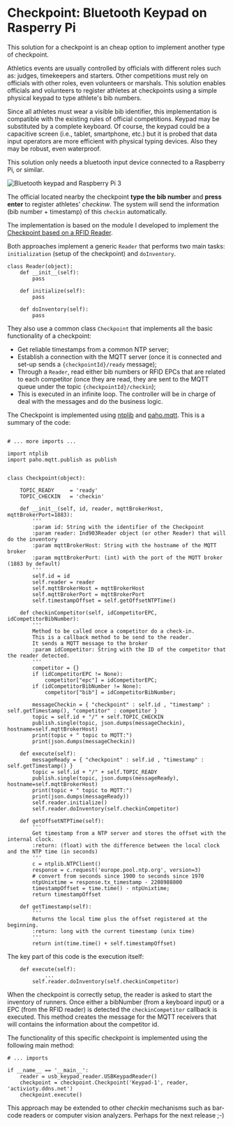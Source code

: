 # Checkpoint: Bluetooth Keypad on Rasperry Pi

This solution for a checkpoint is an cheap option to implement another type of checkpoint. 

Athletics events are usually controlled by officials with different roles such as: judges, timekeepers and starters. Other competitions must rely on officials with other roles, even volunteers or marshals. This solution enables officials and volunteers to register athletes at checkpoints using a simple physical keypad to type athlete's bib numbers.

Since all athletes must wear a visible bib identifier, this implementation is compatible with the existing rules of official competitions. Keypad may be substituted by a complete keyboard. Of course, the keypad could be a capacitive screen (i.e., tablet, smartphone, etc.) but it is probed that data input operators are more efficient with physical typing devices. Also they may be robust, even waterproof.  

This solution only needs a bluetooth input device connected to a Raspberry Pi, or similar.

![Bluetooth keypad and Raspberry Pi 3](https://raw.githubusercontent.com/espinr/activioty/master/docs/images/implementation/keypad_bluetooth_rpi.jpg)

The official located nearby the checkpoint **type the bib number** and **press enter** to register athletes' *checkinw*. The system will send the information (bib number + timestamp) of this `checkin` automatically.  

The implementation is based on the module I developed to implement the [Checkpoint based on a RFID Reader](../rfid-reader-python/).

Both approaches implement a generic `Reader` that performs two main tasks: `initialization` (setup of the checkpoint) and `doInventory`. 

```  
class Reader(object):
    def __init__(self):
        pass
        
    def initialize(self):
        pass
    
    def doInventory(self):
        pass     
```

They also use a common class `Checkpoint` that implements all the basic functionality of a checkpoint: 

* Get reliable timestamps from a common NTP server;
* Establish a connection with the MQTT server (once it is connected and set-up sends a `{checkpointId}/ready` message);
* Through a `Reader`, read either bib numbers or RFID EPCs that are related to each competitor (once they are read, they are sent to the MQTT queue under the topic `{checkpointId}/checkin`);
* This is executed in an infinite loop. The controller will be in charge of deal with the messages and do the business logic. 

The Checkpoint is implemented using [ntplib](https://github.com/Tipoca/ntplib) and [paho.mqtt](https://www.eclipse.org/paho/clients/python/). This is a summary of the code:

```     

# ... more imports ...

import ntplib
import paho.mqtt.publish as publish   


class Checkpoint(object):
    
    TOPIC_READY     = 'ready'
    TOPIC_CHECKIN   = 'checkin'
    
    def __init__(self, id, reader, mqttBrokerHost, mqttBrokerPort=1883):
        '''
        :param id: String with the identifier of the Checkpoint
        :param reader: Ind903Reader object (or other Reader) that will do the inventory
        :param mqttBrokerHost: String with the hostname of the MQTT broker
        :param mqttBrokerPort: (int) with the port of the MQTT broker (1883 by default)
        '''
        self.id = id
        self.reader = reader
        self.mqttBrokerHost = mqttBrokerHost
        self.mqttBrokerPort = mqttBrokerPort
        self.timestampOffset = self.getOffsetNTPTime()

    def checkinCompetitor(self, idCompetitorEPC, idCompetitorBibNumber):
        '''
        Method to be called once a competitor do a check-in. 
        This is a callback method to be send to the reader. 
        It sends a MQTT message to the broker
        :param idCompetitor: String with the ID of the competitor that the reader detected.
        '''
        competitor = {}
        if (idCompetitorEPC != None):
            competitor["epc"] = idCompetitorEPC; 
        if (idCompetitorBibNumber != None):
            competitor["bib"] = idCompetitorBibNumber;
            
        messageCheckin = { "checkpoint" : self.id , "timestamp" : self.getTimestamp(), "competitor" : competitor }
        topic = self.id + "/" + self.TOPIC_CHECKIN
        publish.single(topic, json.dumps(messageCheckin), hostname=self.mqttBrokerHost)
        print(topic + " topic to MQTT:")
        print(json.dumps(messageCheckin))
        
    def execute(self):
        messageReady = { "checkpoint" : self.id , "timestamp" : self.getTimestamp() }  
        topic = self.id + "/" + self.TOPIC_READY
        publish.single(topic, json.dumps(messageReady), hostname=self.mqttBrokerHost)
        print(topic + " topic to MQTT:")
        print(json.dumps(messageReady)) 
        self.reader.initialize()
        self.reader.doInventory(self.checkinCompetitor)

    def getOffsetNTPTime(self):
        '''
        Get timestamp from a NTP server and stores the offset with the internal clock.
        :return: (float) with the difference between the local clock and the NTP time (in seconds)
        '''
        c = ntplib.NTPClient()
        response = c.request('europe.pool.ntp.org', version=3)
        # convert from seconds since 1900 to seconds since 1970
        ntpUnixtime = response.tx_timestamp - 2208988800
        timestampOffset = time.time() - ntpUnixtime;
        return timestampOffset 

    def getTimestamp(self):
        '''
        Returns the local time plus the offset registered at the beginning.
        :return: long with the current timestamp (unix time)
        '''
        return int(time.time() + self.timestampOffset)
```

The key part of this code is the execution itself:

```
    def execute(self):
    		...
		self.reader.doInventory(self.checkinCompetitor)
```

When the checkpoint is correctly setup, the reader is asked to start the inventory of runners. Once either a bibNumber (from a keyboard input) or a EPC (from the RFID reader) is detected the `checkinCompetitor` callback is executed. This method creates the message for the MQTT receivers that will contains the information about the competitor id.   

The functionality of this specific checkpoint is implemented using the following main method: 

```
# ... imports

if __name__ == '__main__':
    reader = usb_keypad_reader.USBKeypadReader()
    checkpoint = checkpoint.Checkpoint('Keypad-1', reader, 'activioty.ddns.net')
    checkpoint.execute() 
```

This approach may be extended to other *checkin* mechanisms such as bar-code readers or computer vision analyzers. Perhaps for the next release ;-) 

  

    